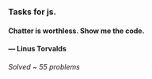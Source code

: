 ### Tasks for js.
#### Chatter is worthless. Show me the code. 
#### — Linus Torvalds
###### Solved ~ 55 problems 
